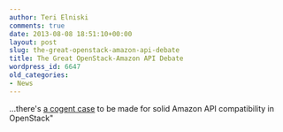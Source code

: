 ```yaml
---
author: Teri Elniski
comments: true
date: 2013-08-08 18:51:10+00:00
layout: post
slug: the-great-openstack-amazon-api-debate
title: The Great OpenStack-Amazon API Debate
wordpress_id: 6647
old_categories:
- News
---
```


...there's [a cogent case](http://www.cloudscaling.com/blog/cloud-computing/openstack-aws/) to be made for solid Amazon API compatibility in OpenStack"
